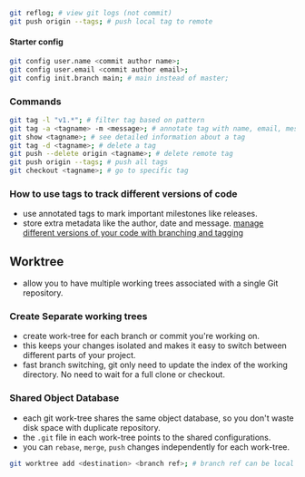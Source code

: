 ```bash
git reflog; # view git logs (not commit)
git push origin --tags; # push local tag to remote
```
#### Starter config
```bash
git config user.name <commit author name>;
git config user.email <commit author email>;
git config init.branch main; # main instead of master;
```
### Commands
```bash
git tag -l "v1.*"; # filter tag based on pattern
git tag -a <tagname> -m <message>; # annotate tag with name, email, message
git show <tagname>; # see detailed information about a tag
git tag -d <tagname>; # delete a tag
git push --delete origin <tagname>; # delete remote tag
git push origin --tags; # push all tags
git checkout <tagname>; # go to specific tag
```
### How to use tags to track different versions of code
- use annotated tags to mark important milestones like releases.
- store extra metadata like the author, date and message.
[manage different versions of your code with branching and tagging](https://www.linkedin.com/advice/3/how-can-you-manage-different-versions-your-code-branching)

## Worktree
- allow you to have multiple working trees associated with a single Git repository.
### Create Separate working trees
- create work-tree for each branch or commit you're working on.
- this keeps your changes isolated and makes it easy to switch between different parts of your project.
- fast branch switching, git only need to update the index of the working directory. No need to wait for a full clone or checkout.
### Shared Object Database
- each git work-tree shares the same object database, so you don't waste disk space with duplicate repository.
- the `.git` file in each work-tree points to the shared configurations.
- you can `rebase`, `merge`, `push`  changes independently for each work-tree.

```bash
git worktree add <destination> <branch ref>; # branch ref can be local or remote
```